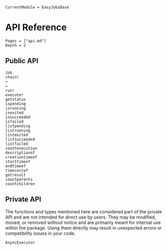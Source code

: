```@meta
CurrentModule = EasyJobsBase
```

# API Reference

```@contents
Pages = ["api.md"]
Depth = 2
```

## Public API

```@docs
Job
chain!
→
←
run!
execute!
getstatus
ispending
isrunning
isexited
issucceeded
isfailed
listpending
listrunning
listexited
listsucceeded
listfailed
countexecution
descriptionof
creationtimeof
starttimeof
endtimeof
timecostof
getresult
countparents
countchildren
```

## Private API

The functions and types mentioned here are considered part of the private API and are not
intended for direct use by users. They may be modified, moved, or removed without notice and
are primarily meant for internal use within the package. Using them directly may result in
unexpected errors or compatibility issues in your code.

```@docs
AsyncExecutor
```
